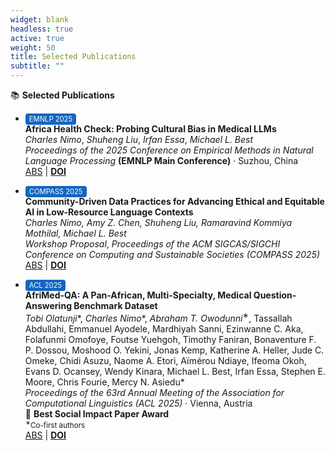 ```yaml
---
widget: blank
headless: true
active: true
weight: 50
title: Selected Publications
subtitle: ""
---
```


📚 **Selected Publications**

- <span style="background:#1565C0;color:#fff;padding:2px 6px;border-radius:4px;font-size:0.8em;">EMNLP 2025</span>  
  **Africa Health Check: Probing Cultural Bias in Medical LLMs**  
  *Charles Nimo*, *Shuheng Liu*, *Irfan Essa*, *Michael L. Best*  
  *Proceedings of the 2025 Conference on Empirical Methods in Natural Language Processing* **(EMNLP Main Conference)** · Suzhou, China  
  [ABS](#) | [**DOI**](#)  
  
- <span style="background:#1565C0;color:#fff;padding:2px 6px;border-radius:4px;font-size:0.8em;">COMPASS 2025</span>  
  **Community-Driven Data Practices for Advancing Ethical and Equitable AI in Low-Resource Language Contexts**  
  *Charles Nimo, Amy Z. Chen, Shuheng Liu, Ramaravind Kommiya Mothilal, Michael L. Best*  
  *Workshop Proposal*, *Proceedings of the ACM SIGCAS/SIGCHI Conference on Computing and Sustainable Societies (COMPASS 2025)*  
  [ABS](#) | [**DOI**](https://dl.acm.org/doi/10.1145/3715335.3737684)  

- <span style="background:#1565C0;color:#fff;padding:2px 6px;border-radius:4px;font-size:0.8em;">ACL 2025</span>    
  **AfriMed-QA: A Pan-African, Multi-Specialty, Medical Question-Answering Benchmark Dataset**  
  *Tobi Olatunji**, *Charles Nimo**, *Abraham T. Owodunni*<sup>∗</sup>, Tassallah Abdullahi, Emmanuel Ayodele, Mardhiyah Sanni, Ezinwanne C. Aka, Folafunmi Omofoye, Foutse Yuehgoh, Timothy Faniran, Bonaventure F. P. Dossou, Moshood O. Yekini, Jonas Kemp, Katherine A. Heller, Jude C. Omeke, Chidi Asuzu, Naome A. Etori, Aïmérou Ndiaye, Ifeoma Okoh, Evans D. Ocansey, Wendy Kinara, Michael L. Best, Irfan Essa, Stephen E. Moore, Chris Fourie, Mercy N. Asiedu*  
  *Proceedings of the 63rd Annual Meeting of the Association for Computational Linguistics (ACL 2025)* · Vienna, Austria  
  🥇 **Best Social Impact Paper Award**  
  <sub><sup>∗</sup>Co-first authors</sub>  
  [ABS](#) | [**DOI**](https://doi.org/10.18653/v1/2025.acl-long.96)
